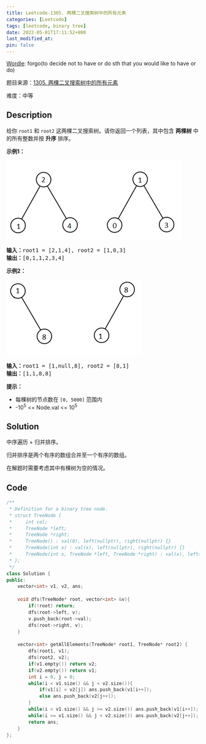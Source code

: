```yaml
---
title: Leetcode-1305. 两棵二叉搜索树中的所有元素
categories: [Leetcode]
tags: [leetcode, binary tree]
date: 2022-05-01T17:11:52+800
last_modified_at: 
pin: false
---
```


[Wordle](https://www.nytimes.com/games/wordle/index.html): forgo(to decide not to have or do sth that you would like to have or do)

题目来源：[1305. 两棵二叉搜索树中的所有元素](https://leetcode-cn.com/problems/all-elements-in-two-binary-search-trees/)

难度：中等

## Description

给你 `root1` 和 `root2` 这两棵二叉搜索树。请你返回一个列表，其中包含 **两棵树** 中的所有整数并按 **升序** 排序。


**示例1：**

![](/images/posts/2022-05-01-17-13-47.png)

<pre>
<strong>输入：</strong>root1 = [2,1,4], root2 = [1,0,3]
<strong>输出：</strong>[0,1,1,2,3,4]
</pre>

**示例2：**

![](/images/posts/2022-05-01-17-14-06.png)

<pre>
<strong>输入：</strong>root1 = [1,null,8], root2 = [8,1]
<strong>输出：</strong>[1,1,8,8]
</pre>

**提示：**

- 每棵树的节点数在 `[0, 5000]` 范围内
- -10<sup>5</sup> <= Node.val <= 10<sup>5</sup>


## Solution

中序遍历 + 归并排序。

归并排序是两个有序的数组合并至一个有序的数组。

在解题时需要考虑其中有棵树为空的情况。


## Code
```c++
/**
 * Definition for a binary tree node.
 * struct TreeNode {
 *     int val;
 *     TreeNode *left;
 *     TreeNode *right;
 *     TreeNode() : val(0), left(nullptr), right(nullptr) {}
 *     TreeNode(int x) : val(x), left(nullptr), right(nullptr) {}
 *     TreeNode(int x, TreeNode *left, TreeNode *right) : val(x), left(left), right(right) {}
 * };
 */
class Solution {
public:
    vector<int> v1, v2, ans;

    void dfs(TreeNode* root, vector<int> &v){
        if(!root) return;
        dfs(root->left, v);
        v.push_back(root->val);
        dfs(root->right, v);
    }

    vector<int> getAllElements(TreeNode* root1, TreeNode* root2) {
        dfs(root1, v1);
        dfs(root2, v2);
        if(v1.empty()) return v2;
        if(v2.empty()) return v1;
        int i = 0, j = 0;
        while(i < v1.size() && j < v2.size()){
            if(v1[i] < v2[j]) ans.push_back(v1[i++]);
            else ans.push_back(v2[j++]);
        }
        while(i < v1.size() && j >= v2.size()) ans.push_back(v1[i++]);
        while(i >= v1.size() && j < v2.size()) ans.push_back(v2[j++]);
        return ans;
    }
};
```
